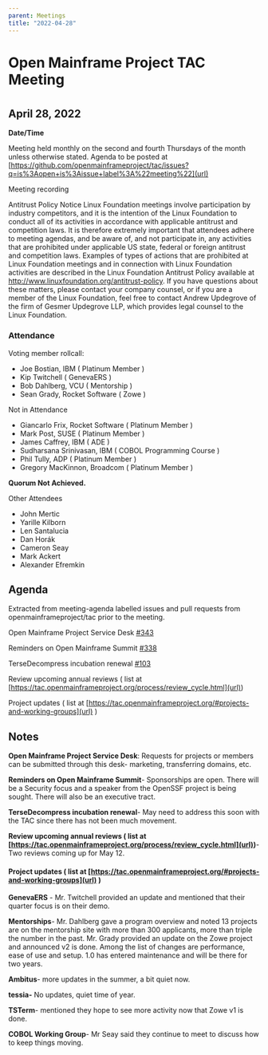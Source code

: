 ```yaml
---
parent: Meetings
title: "2022-04-28"
---
```



# Open Mainframe Project TAC Meeting 
#  
## **April 28, 2022**


**Date/Time**

Meeting held monthly on the second and fourth Thursdays of the month unless otherwise stated. 
Agenda to be posted at [https://github.com/openmainframeproject/tac/issues?q=is%3Aopen+is%3Aissue+label%3A%22meeting%22](url)

Meeting recording

Antitrust Policy Notice
Linux Foundation meetings involve participation by industry competitors, and it is the intention of the Linux Foundation to conduct all of its activities in accordance with applicable antitrust and competition laws. It is therefore extremely important that attendees adhere to meeting agendas, and be aware of, and not participate in, any activities that are prohibited under applicable US state, federal or foreign antitrust and competition laws.
Examples of types of actions that are prohibited at Linux Foundation meetings and in connection with Linux Foundation activities are described in the Linux Foundation Antitrust Policy available at http://www.linuxfoundation.org/antitrust-policy. If you have questions about these matters, please contact your company counsel, or if you are a member of the Linux Foundation, feel free to contact Andrew Updegrove of the firm of Gesmer Updegrove LLP, which provides legal counsel to the Linux Foundation.

### Attendance
Voting member rollcall:
- Joe Bostian, IBM ( Platinum Member )
- Kip Twitchell ( GenevaERS )
- Bob Dahlberg, VCU ( Mentorship )
- Sean Grady, Rocket Software ( Zowe )

Not in Attendance
- Giancarlo Frix, Rocket Software ( Platinum Member )
- Mark Post, SUSE ( Platinum Member )
- James Caffrey, IBM ( ADE )
- Sudharsana Srinivasan, IBM ( COBOL Programming Course )
- Phil Tully, ADP ( Platinum Member )
- Gregory MacKinnon, Broadcom ( Platinum Member )
 
**Quorum Not Achieved.**

Other Attendees

- John Mertic
- Yarille Kilborn
- Len Santalucia
- Dan Horák
- Cameron Seay
- Mark Ackert
- Alexander Efremkin

## Agenda
Extracted from meeting-agenda labelled issues and pull requests from openmainframeproject/tac prior to the meeting.
 
Open Mainframe Project Service Desk [#343](url)

Reminders on Open Mainframe Summit [#338](url)

TerseDecompress incubation renewal [#103](url)

Review upcoming annual reviews ( list at [https://tac.openmainframeproject.org/process/review_cycle.html](url))

Project updates ( list at [https://tac.openmainframeproject.org/#projects-and-working-groups](url) )

## Notes

**Open Mainframe Project Service Desk**: Requests for projects or members can be submitted through this desk- marketing, transferring domains, etc.
 
**Reminders on Open Mainframe Summit**- Sponsorships are open. There will be a Security focus and a speaker from the OpenSSF project is being sought. There will also be an executive tract.
 
**TerseDecompress incubation renewal**- May need to address this soon with the TAC since there has not been much movement.
 
**Review upcoming annual reviews ( list at [https://tac.openmainframeproject.org/process/review_cycle.html](url))**- Two reviews coming up for May 12.
 
#### Project updates ( list at [https://tac.openmainframeproject.org/#projects-and-working-groups](url) )

**GenevaERS** - Mr. Twitchell provided an update and mentioned that their quarter focus is on their demo.

**Mentorships**- Mr. Dahlberg gave a program overview and noted 13 projects are on the mentorship site with more than 300 applicants, more than triple the number in the past.
Mr. Grady provided an update on the Zowe project and announced v2 is done. Among the list of changes are performance, ease of use and setup. 1.0 has entered maintenance and will be there for two years.

**Ambitus**- more updates in the summer, a bit quiet now.

**tessia-** No updates, quiet time of year.

**TSTerm**- mentioned they hope to see more activity now that Zowe v1 is done.

**COBOL Working Group**- Mr Seay said they continue to meet to discuss how to keep things moving.
 
 
